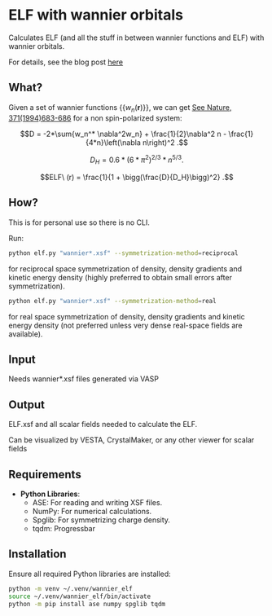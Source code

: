 # ELF with wannier orbitals

Calculates ELF (and all the stuff in between wannier functions and ELF) with wannier orbitals.

For details, see the blog post [here](https://utkarsh.science/blog/2024/wannier_elf)

## What?

Given a set of wannier functions $\{\{w_n(\mathbf{r})\}\}$, we can get [See Nature, 371(1994)683-686](https://www.nature.com/articles/371683a0) for a non spin-polarized system:

$$D = -2*\sum{w_n^* \nabla^2w_n} + \frac{1}{2}\nabla^2 n  -  \frac{1}{4*n}\left(\nabla n\right)^2 .$$

$$D_{H} = 0.6*\left(6*\pi^2\right)^{2/3}*n^{5/3} .$$

$$ELF\ (r) = \frac{1}{1 + \bigg(\frac{D}{D_H}\bigg)^2} .$$

## How?
 
This is for personal use so there is no CLI.

Run:

```bash
python elf.py "wannier*.xsf" --symmetrization-method=reciprocal
```

for reciprocal space symmetrization of density, density gradients and kinetic energy density
(highly preferred to obtain small errors after symmetrization).

```bash
python elf.py "wannier*.xsf" --symmetrization-method=real
```

for real space symmetrization of density, density gradients and kinetic energy density
(not preferred unless very dense real-space fields are available).


## Input

Needs wannier*.xsf files generated via VASP

## Output

ELF.xsf and all scalar fields needed to calculate the ELF.

Can be visualized by VESTA, CrystalMaker, or any other viewer for scalar fields

## Requirements

- **Python Libraries**:
  - ASE: For reading and writing XSF files.
  - NumPy: For numerical calculations.
  - Spglib: For symmetrizing charge density.
  - tqdm: Progressbar

## Installation

Ensure all required Python libraries are installed:

```bash
python -m venv ~/.venv/wannier_elf
source ~/.venv/wannier_elf/bin/activate
python -m pip install ase numpy spglib tqdm
```
